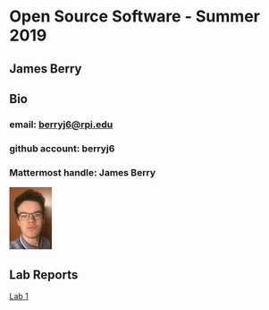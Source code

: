 # Open Source Software - Summer 2019
## James Berry

## Bio
### email: berryj6@rpi.edu
### github account: berryj6
### Mattermost handle: James Berry
![Photo](img/img.png)

## Lab Reports
[Lab 1](labs/lab-01/report.md)